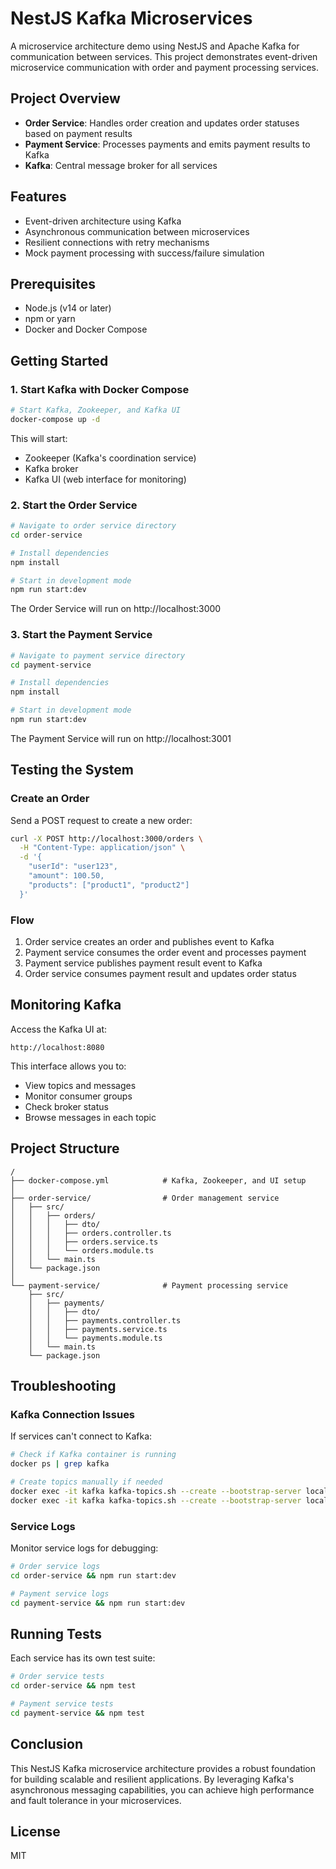 # NestJS Kafka Microservices

A microservice architecture demo using NestJS and Apache Kafka for communication between services. This project demonstrates event-driven microservice communication with order and payment processing services.

## Project Overview

- **Order Service**: Handles order creation and updates order statuses based on payment results
- **Payment Service**: Processes payments and emits payment results to Kafka
- **Kafka**: Central message broker for all services

## Features

- Event-driven architecture using Kafka
- Asynchronous communication between microservices
- Resilient connections with retry mechanisms
- Mock payment processing with success/failure simulation

## Prerequisites

- Node.js (v14 or later)
- npm or yarn
- Docker and Docker Compose

## Getting Started

### 1. Start Kafka with Docker Compose

```bash
# Start Kafka, Zookeeper, and Kafka UI
docker-compose up -d
```

This will start:

- Zookeeper (Kafka's coordination service)
- Kafka broker
- Kafka UI (web interface for monitoring)

### 2. Start the Order Service

```bash
# Navigate to order service directory
cd order-service

# Install dependencies
npm install

# Start in development mode
npm run start:dev
```

The Order Service will run on http://localhost:3000

### 3. Start the Payment Service

```bash
# Navigate to payment service directory
cd payment-service

# Install dependencies
npm install

# Start in development mode
npm run start:dev
```

The Payment Service will run on http://localhost:3001

## Testing the System

### Create an Order

Send a POST request to create a new order:

```bash
curl -X POST http://localhost:3000/orders \
  -H "Content-Type: application/json" \
  -d '{
    "userId": "user123",
    "amount": 100.50,
    "products": ["product1", "product2"]
  }'
```

### Flow

1. Order service creates an order and publishes event to Kafka
2. Payment service consumes the order event and processes payment
3. Payment service publishes payment result event to Kafka
4. Order service consumes payment result and updates order status

## Monitoring Kafka

Access the Kafka UI at:

```
http://localhost:8080
```

This interface allows you to:

- View topics and messages
- Monitor consumer groups
- Check broker status
- Browse messages in each topic

## Project Structure

```
/
├── docker-compose.yml            # Kafka, Zookeeper, and UI setup
│
├── order-service/                # Order management service
│   ├── src/
│   │   ├── orders/
│   │   │   ├── dto/
│   │   │   ├── orders.controller.ts
│   │   │   ├── orders.service.ts
│   │   │   └── orders.module.ts
│   │   └── main.ts
│   └── package.json
│
└── payment-service/              # Payment processing service
    ├── src/
    │   ├── payments/
    │   │   ├── dto/
    │   │   ├── payments.controller.ts
    │   │   ├── payments.service.ts
    │   │   └── payments.module.ts
    │   └── main.ts
    └── package.json
```

## Troubleshooting

### Kafka Connection Issues

If services can't connect to Kafka:

```bash
# Check if Kafka container is running
docker ps | grep kafka

# Create topics manually if needed
docker exec -it kafka kafka-topics.sh --create --bootstrap-server localhost:9092 --replication-factor 1 --partitions 1 --topic order_created
docker exec -it kafka kafka-topics.sh --create --bootstrap-server localhost:9092 --replication-factor 1 --partitions 1 --topic payment_processed
```

### Service Logs

Monitor service logs for debugging:

```bash
# Order service logs
cd order-service && npm run start:dev

# Payment service logs
cd payment-service && npm run start:dev
```

## Running Tests

Each service has its own test suite:

```bash
# Order service tests
cd order-service && npm test

# Payment service tests
cd payment-service && npm test
```

## Conclusion

This NestJS Kafka microservice architecture provides a robust foundation for building scalable and resilient applications. By leveraging Kafka's asynchronous messaging capabilities, you can achieve high performance and fault tolerance in your microservices.

## License

MIT
